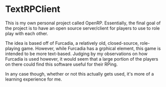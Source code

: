 TextRPClient
============

This is my own personal project called OpenRP. Essentially, the final goal of the project is to have an open source server/client for players to use to role play with each other.

The idea is based off of Furcadia, a relatively old, closed-source, role-playing game. However, while Furcadia has a grphical element, this game is intended to be more text-based. Judging by my observations on how Furcadia is used however, it would seem that a large portion of the players on there could find this software useful for their RPing.

In any case though, whether or not this actually gets used, it's more of a learning experience for me.
